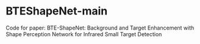 # BTEShapeNet-main
Code for paper: BTE-ShapeNet: Background and Target Enhancement with Shape Perception Network for Infrared Small Target Detection
